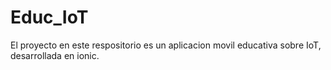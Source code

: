 # Educ_IoT
El proyecto en este respositorio es un aplicacion movil educativa sobre IoT, desarrollada en ionic.
